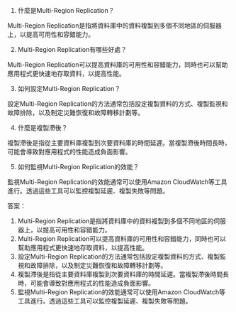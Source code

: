 1. 什麼是Multi-Region Replication？

Multi-Region Replication是指將資料庫中的資料複製到多個不同地區的伺服器上，以提高可用性和容錯能力。

2. Multi-Region Replication有哪些好處？

Multi-Region Replication可以提高資料庫的可用性和容錯能力，同時也可以幫助應用程式更快速地存取資料，以提高性能。

3. 如何設定Multi-Region Replication？

設定Multi-Region Replication的方法通常包括設定複製資料的方式、複製監視和故障排除，以及制定災難恢復和故障轉移計劃等。

4. 什麼是複製滯後？

複製滯後是指從主要資料庫複製到次要資料庫的時間延遲。當複製滯後時間長時，可能會導致對應用程式的性能造成負面影響。

5. 如何監視Multi-Region Replication的效能？

監視Multi-Region Replication的效能通常可以使用Amazon CloudWatch等工具進行。透過這些工具可以監控複製延遲、複製失敗等問題。


答案：

1. Multi-Region Replication是指將資料庫中的資料複製到多個不同地區的伺服器上，以提高可用性和容錯能力。
2. Multi-Region Replication可以提高資料庫的可用性和容錯能力，同時也可以幫助應用程式更快速地存取資料，以提高性能。
3. 設定Multi-Region Replication的方法通常包括設定複製資料的方式、複製監視和故障排除，以及制定災難恢復和故障轉移計劃等。
4. 複製滯後是指從主要資料庫複製到次要資料庫的時間延遲。當複製滯後時間長時，可能會導致對應用程式的性能造成負面影響。
5. 監視Multi-Region Replication的效能通常可以使用Amazon CloudWatch等工具進行。透過這些工具可以監控複製延遲、複製失敗等問題。